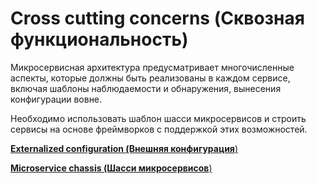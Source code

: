# Cross cutting concerns (Сквозная функциональность)

Микросервисная архитектура предусматривает многочисленные аспекты, которые должны быть реализованы в каждом сервисе, включая шаблоны наблюдаемости и обнаружения, вынесения конфигурации вовне.

Необходимо использовать шаблон шасси микросервисов и строить сервисы на основе фреймворков с поддержкой этих возможностей.			

[**Externalized configuration (Внешняя конфигурация**)](Cross%20cutting%20concerns%20(%D0%A1%D0%BA%D0%B2%D0%BE%D0%B7%D0%BD%D0%B0%D1%8F%20%D1%84%D1%83%D0%BD%D0%BA%D1%86%D0%B8%D0%BE%D0%BD%D0%B0%D0%BB%D1%8C%D0%BD%D0%BE%D1%81%D1%82%D1%8C)/Externalized%20configuration%20(%D0%92%D0%BD%D0%B5%D1%88%D0%BD%D1%8F%D1%8F%20%D0%BA%D0%BE%D0%BD%D1%84%D0%B8%D0%B3%D1%83%D1%80%D0%B0%D1%86%D0%B8%D1%8F).md)

[**Microservice chassis (Шасси микросервисов**)](Cross%20cutting%20concerns%20(%D0%A1%D0%BA%D0%B2%D0%BE%D0%B7%D0%BD%D0%B0%D1%8F%20%D1%84%D1%83%D0%BD%D0%BA%D1%86%D0%B8%D0%BE%D0%BD%D0%B0%D0%BB%D1%8C%D0%BD%D0%BE%D1%81%D1%82%D1%8C)/Microservice%20chassis%20(%D0%A8%D0%B0%D1%81%D1%81%D0%B8%20%D0%BC%D0%B8%D0%BA%D1%80%D0%BE%D1%81%D0%B5%D1%80%D0%B2%D0%B8%D1%81%D0%BE%D0%B2).md)